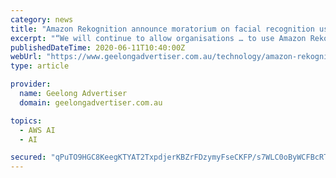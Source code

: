 ```yaml
---
category: news
title: "Amazon Rekognition announce moratorium on facial recognition use by police"
excerpt: "“We will continue to allow organisations … to use Amazon Rekognition to help rescue human trafficking victims and reunite missing children with their families. “We’ve advocated that ..."
publishedDateTime: 2020-06-11T10:40:00Z
webUrl: "https://www.geelongadvertiser.com.au/technology/amazon-rekognition-announce-moratorium-on-facial-recognition-use-by-police/news-story/a3b6a329af715f494f6946ac6baef74a"
type: article

provider:
  name: Geelong Advertiser
  domain: geelongadvertiser.com.au

topics:
  - AWS AI
  - AI

secured: "qPuTO9HGC8KeegKTYAT2TxpdjerKBZrFDzymyFseCKFP/s7WLC0oByWCFBcRTGoV5b8w0Qjnobo+lAf2e5vpS7dK3CE4qzUSIfgS/CLXun5BqeMxKYM4go/UfeKJ20hIW/UiloZeCSRRFzdRGKlDb3urG4lSZH5QPj9751ectFfLfM7WZEDrRP9t5XcvCLaqAJtSPsTWSKlyNNAMYkx1RF8J6Ysk1w7X5PKz6qZ+B4PBfBdN1tUe5dlKpmfbpYDD8Yby7OtCCNQwBgrWGRsB3fYpRcRqp8FGbCBcpvhBm6Tg4/94vxllSnx5ubieu9AEndbxpiSHfvOqGV+qwQeNow==;ddi/xILx2S6Jm5vMw6JUGg=="
---
```


